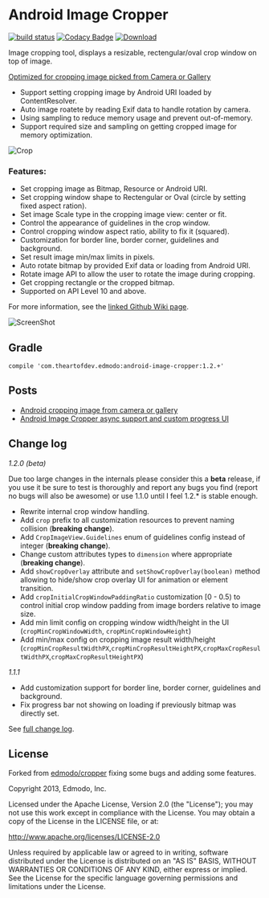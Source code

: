 Android Image Cropper
=======
[![build status](https://travis-ci.org/ArthurHub/Android-Image-Cropper.svg)](https://travis-ci.org/ArthurHub/Android-Image-Cropper) 
[![Codacy Badge](https://api.codacy.com/project/badge/grade/4d3781df0cce40959881a8d91365407a)](https://www.codacy.com/app/tep-arthur/Android-Image-Cropper)
[ ![Download](https://api.bintray.com/packages/arthurhub/maven/Android-Image-Cropper/images/download.svg) ](https://bintray.com/arthurhub/maven/Android-Image-Cropper/_latestVersion)

Image cropping tool, displays a resizable, rectengular/oval crop window on top of image.

[Optimized for cropping image picked from Camera or Gallery](http://theartofdev.com/2015/02/15/android-cropping-image-from-camera-or-gallery/)
- Support setting cropping image by Android URI loaded by ContentResolver.
- Auto image roatete by reading Exif data to handle rotation by camera.
- Using sampling to reduce memory usage and prevent out-of-memory.
- Support required size and sampling on getting cropped image for memory optimization.

![Crop](https://github.com/ArthurHub/Android-Image-Cropper/blob/master/crop.jpg?raw=true)

### Features:
- Set cropping image as Bitmap, Resource or Android URI.
- Set cropping window shape to Rectengular or Oval (circle by setting fixed aspect ration).
- Set image Scale type in the cropping image view: center or fit.
- Control the appearance of guidelines in the crop window.
- Control cropping window aspect ratio, ability to fix it (squared).
- Customization for border line, border corner, guidelines and background.
- Set result image min/max limits in pixels.
- Auto rotate bitmap by provided Exif data or loading from Android URI.
- Rotate image API to allow the user to rotate the image during cropping.
- Get cropping rectangle or the cropped bitmap.
- Supported on API Level 10 and above.

For more information, see the [linked Github Wiki page](https://github.com/ArthurHub/Android-Image-Cropper/wiki/Android-Image-Cropper). 

![ScreenShot](https://github.com/ArthurHub/Android-Image-Cropper/blob/master/demo.jpg?raw=true)

## Gradle
```
compile 'com.theartofdev.edmodo:android-image-cropper:1.2.+'
```

## Posts
 - [Android cropping image from camera or gallery](http://theartofdev.com/2015/02/15/android-cropping-image-from-camera-or-gallery/)
 - [Android Image Cropper async support and custom progress UI](http://theartofdev.com/2016/01/15/android-image-cropper-async-support-and-custom-progress-ui/)

## Change log
*1.2.0 (beta)*

Due too large changes in the internals please consider this a **beta** release, if you use it be sure to test is thoroughly and report any bugs you find (report no bugs will also be awesome) or use 1.1.0 until I feel 1.2.* is stable enough.
- Rewrite internal crop window handling.
-  Add `crop` prefix to all customization resources to prevent naming collision (**breaking change**).
- Add `CropImageView.Guidelines` enum of guidelines config instead of integer (**breaking change**).
- Change custom attributes types to `dimension` where appropriate (**breaking change**).
- Add `showCropOverlay` attribute and `setShowCropOverlay(boolean)` method allowing to hide/show crop overlay UI for animation or element transition.
- Add `cropInitialCropWindowPaddingRatio` customization [0 - 0.5) to control initial crop window padding from image borders relative to image size.
- Add min limit config on cropping window width/height in the UI (`cropMinCropWindowWidth`, `cropMinCropWindowHeight`)
- Add min/max config on cropping image result width/height (`cropMinCropResultWidthPX`,`cropMinCropResultHeightPX`,`cropMaxCropResultWidthPX`,`cropMaxCropResultHeightPX`)

*1.1.1*
- Add customization support for border line, border corner, guidelines and background.
- Fix progress bar not showing on loading if previously bitmap was directly set.

See [full change log](https://github.com/ArthurHub/Android-Image-Cropper/wiki/Change-Log).

## License
Forked from [edmodo/cropper](https://github.com/edmodo/cropper) fixing some bugs and adding some features.

Copyright 2013, Edmodo, Inc. 

Licensed under the Apache License, Version 2.0 (the "License"); you may not use this work except in compliance with the   License.
You may obtain a copy of the License in the LICENSE file, or at:

  http://www.apache.org/licenses/LICENSE-2.0

Unless required by applicable law or agreed to in writing, software distributed under the License is distributed on an "AS   IS" BASIS, WITHOUT WARRANTIES OR CONDITIONS OF ANY KIND, either express or implied. See the License for the specific language governing permissions and limitations under the License.

